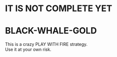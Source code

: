 # IT IS NOT COMPLETE YET

# BLACK-WHALE-GOLD
This is a crazy PLAY WITH FIRE strategy.  
Use it at your own risk.
